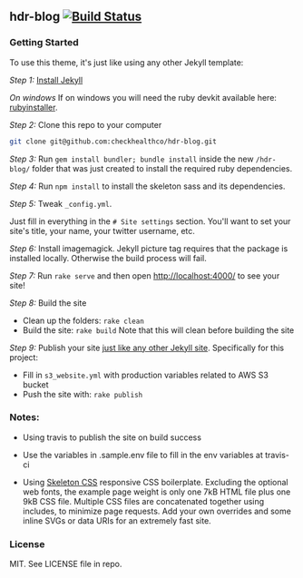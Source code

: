 ## hdr-blog [![Build Status](https://travis-ci.org/CheckHealthCo/hdr-blog.svg?branch=master)](https://travis-ci.org/CheckHealthCo/hdr-blog)

### Getting Started

To use this theme, it's just like using any other Jekyll template:

*Step 1:* [Install Jekyll](https://jekyllrb.com/docs/installation/)

*On windows*
If on windows you will need the ruby devkit available here: [rubyinstaller](http://rubyinstaller.org/).

*Step 2:* Clone this repo to your computer

```bash
git clone git@github.com:checkhealthco/hdr-blog.git
```

*Step 3:* Run `gem install bundler; bundle install` inside the new `/hdr-blog/` folder that was just created to install the required ruby dependencies.

*Step 4:* Run `npm install` to install the skeleton sass and its dependencies.

*Step 5:* Tweak `_config.yml`.

Just fill in everything in the `# Site settings` section.
You'll want to set your site's title, your name, your twitter username, etc.

*Step 6:* Install imagemagick. Jekyll picture tag requires that the package is installed locally. Otherwise the build process will fail.

*Step 7:* Run `rake serve` and then open
[http://localhost:4000/](http://localhost:4000/) to see your site!

*Step 8:* Build the site

- Clean up the folders: `rake clean`
- Build the site: `rake build` Note that this will clean before building the site

*Step 9:* Publish your site
[just like any other Jekyll site](https://jekyllrb.com/docs/deployment-methods/).
Specifically for this project:
- Fill in `s3_website.yml` with production variables related to AWS S3 bucket
- Push the site with: `rake publish`

### Notes:

- Using travis to publish the site on build success

- Use the variables in .sample.env file to fill in the env variables at travis-ci

- Using [Skeleton CSS](http://getskeleton.com/) responsive CSS boilerplate.
  Excluding the optional web fonts, the example page weight is only one 7kB HTML file plus one 9kB CSS file. Multiple CSS files are concatenated together using includes, to minimize page requests. Add your own overrides and some inline SVGs or data URIs for an extremely fast site.

### License

MIT. See LICENSE file in repo.

